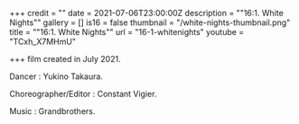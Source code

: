 +++
credit = ""
date = 2021-07-06T23:00:00Z
description = "\"16:1. White Nights\""
gallery = []
is16 = false
thumbnail = "/white-nights-thumbnail.png"
title = "\"16:1. White Nights\""
url = "16-1-whitenights"
youtube = "TCxh_X7MHmU"

+++
film created in July 2021.

Dancer : Yukino Takaura.

Choreographer/Editor : Constant Vigier.

Music : Grandbrothers.
